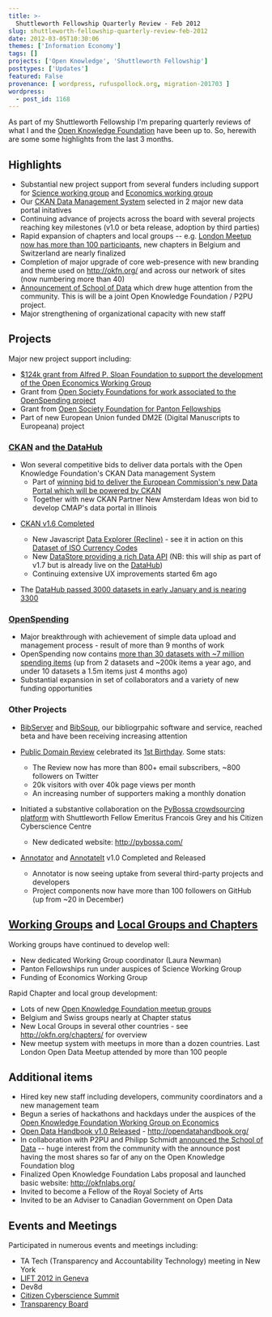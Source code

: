 ```yaml
---
title: >-
  Shuttleworth Fellowship Quarterly Review - Feb 2012
slug: shuttleworth-fellowship-quarterly-review-feb-2012
date: 2012-03-05T10:30:06
themes: ['Information Economy']
tags: []
projects: ['Open Knowledge', 'Shuttleworth Fellowship']
posttypes: ['Updates']
featured: False
provenance: [ wordpress, rufuspollock.org, migration-201703 ]
wordpress:
  - post_id: 1168
---
```


As part of my Shuttleworth Fellowship I'm preparing quarterly reviews of what I and the [Open Knowledge Foundation][okfn] have been up to. So, herewith are some some highlights from the last 3 months.

## Highlights

* Substantial new project support from several funders including support for [Science working group](http://science.okfn.org/) and [Economics working group][wg-econ]
* Our [CKAN Data Management System][CKAN] selected in 2 major new data portal initatives
* Continuing advance of projects across the board with several projects reaching key milestones (v1.0 or beta release, adoption by third parties)
* Rapid expansion of chapters and local groups -- e.g. [London Meetup now has more than 100 participants](http://www.meetup.com/OpenKnowledgeFoundation/London-GB/), new chapters in Belgium and Switzerland are nearly finalized
* Completion of major upgrade of core web-presence with new branding and theme used on http://okfn.org/ and across our network of sites (now numbering more than 40)
* [Announcement of School of Data](http://blog.okfn.org/2012/02/08/announcing-the-school-of-data/) which drew huge attention from the community. This is will be a joint Open Knowledge Foundation / P2PU project.
* Major strengthening of organizational capacity with new staff

## Projects

Major new project support including:

  * [$124k grant from Alfred P. Sloan Foundation to support the development of the Open Economics Working Group][sloan-grant]
  * Grant from [Open Society Foundations for work associated to the OpenSpending project](http://blog.openspending.org/2012/01/12/civil-society-and-spending-data-who-is-mapping-the-money/)
  * Grant from [Open Society Foundation for Panton Fellowships](http://blog.okfn.org/2012/01/25/panton-fellowships-apply-now/)
  * Part of new European Union funded DM2E (Digital Manuscripts to Europeana) project

[sloan-grant]: http://blog.okfn.org/2012/02/23/alfred-p-sloan-foundation-funds-open-economics-working-group-at-the-open-knowledge-foundation/

### [CKAN][] and [the DataHub][DataHub]

* Won several competitive bids to deliver data portals with the Open Knowledge Foundation's CKAN Data management System
  * Part of [winning bid to deliver the European Commission's new Data Portal which will be powered by CKAN][ckan-ec-portal]
  * Together with new CKAN Partner New Amsterdam Ideas won bid to develop CMAP's data portal in Illinois

[ckan-ec-portal]: http://blog.okfn.org/2012/01/31/open-knowledge-foundationss-ckan-software-to-power-new-european-commission-data-portal/

* [CKAN v1.6 Completed][ckan-v1.6-changelog]
  * New Javascript [Data Explorer (Recline)][Recline] - see it in action on this [Dataset of ISO Currency Codes](http://thedatahub.org/dataset/iso-4217-currency-codes/resource/69ec48a5-4195-4439-92cf-d15096b9b20a)
  * New [DataStore providing a rich Data API](http://docs.ckan.org/en/latest/datastore.html) (NB: this will ship as part of v1.7 but is already live on the [DataHub][])
  * Continuing extensive UX improvements started 6m ago

* The [DataHub passed 3000 datasets in early January and is nearing 3300](http://thedatahub.org/stats)

[ckan-v1.6-changelog]: http://docs.ckan.org/en/latest/CHANGELOG.html#v1-6-2012-02-24

### [OpenSpending][]

* Major breakthrough with achievement of simple data upload and management process - result of more than 9 months of work
* OpenSpending now contains [more than 30 datasets with ~7 million spending items](http://openspending.org/datasets) (up from 2 datasets and ~200k items a year ago, and under 10 datasets a 1.5m items just 4 months ago)
* Substantial expansion in set of collaborators and a variety of new funding opportunities

### Other Projects

* [BibServer][] and [BibSoup][], our bibliogrpahic software and service, reached beta and have been receiving increasing attention

* [Public Domain Review][pdr] celebrated its [1st Birthday](http://blog.okfn.org/2012/02/15/the-year-in-public-domain-review/). Some stats:
  * The Review now has more than 800+ email subscribers, ~800 followers on Twitter
  * 20k visitors with over 40k page views per month
  * An increasing number of supporters making a monthly donation

* Initiated a substantive collaboration on the [PyBossa crowdsourcing platform][PyBossa] with Shuttleworth Fellow Emeritus Francois Grey and his Citizen Cyberscience Centre
  * New dedicated website: http://pybossa.com/

* [Annotator][] and [AnnotateIt][] v1.0 Completed and Released
  * Annotator is now seeing uptake from several third-party projects and developers
  * Project components now have more than 100 followers on GitHub (up from ~20 in December)

## [Working Groups][okfn-wg] and [Local Groups and Chapters][chapters]

Working groups have continued to develop well:

  * New dedicated Working Group coordinator (Laura Newman)
  * Panton Fellowships run under auspices of Science Working Group
  * Funding of Economics Working Group

Rapid Chapter and local group development:

  * Lots of new [Open Knowledge Foundation meetup groups](http://www.meetup.com/OpenKnowledgeFoundation/)
  * Belgium and Swiss groups nearly at Chapter status
  * New Local Groups in several other countries - see http://okfn.org/chapters/ for overview
  * New meetup system with meetups in more than a dozen countries. Last London Open Data Meetup attended by more than 100 people

## Additional items

* Hired key new staff including developers, community coordinators and a new management team
* Begun a series of hackathons and hackdays under the auspices of the [Open Knowledge Foundation Working Group on Economics][wg-econ]
* [Open Data Handbook v1.0 Released][odh-announce] - http://opendatahandbook.org/
* In collaboration with P2PU and Philipp Schmidt [announced the School of Data](http://blog.okfn.org/2012/02/08/announcing-the-school-of-data/) -- huge interest from the community with the announce post having the most shares so far of any on the Open Knowledge Foundation blog
* Finalized Open Knowledge Foundation Labs proposal and launched basic website: http://okfnlabs.org/
* Invited to become a Fellow of the Royal Society of Arts
* Invited to be an Adviser to Canadian Government on Open Data

## Events and Meetings

Participated in numerous events and meetings including:

* TA Tech (Transparency and Accountability Technology) meeting in New York
* [LIFT 2012 in Geneva](http://rufuspollock.org/2012/02/22/talk-at-lift-2012/)
* Dev8d
* [Citizen Cyberscience Summit](http://www.citizencyberscience.net/summit2/)
* [Transparency Board][transparency-board]

[okfn]: http://okfn.org/
[odh-announce]: http://blog.okfn.org/2012/02/22/announcing-the-open-data-handbook-version-1-0/

[Annotator]: http://okfnlabs.org/annotator
[AnnotateIt]: http://annotateit.org/

[datahub]: http://thedatahub.org/
[datahub-mypage]: http://thedatahub.org/user/rufuspollock

[ogdcamp]: http://ogdcamp.org/

[OpenSpending]: http://openspending.org/

[wg-econ]: http://openeconomics.net/
[okfn-wg]: http://okfn.org/wg/
[chapters]: http://okfn.org/chapters/
[labs]: http://okfnlabs.org/
[census]: http://opengovernmentdata.org/bulletin

[meetup-london]: http://www.meetup.com/OpenKnowledgeFoundation/London-GB/

[CKAN]: http://ckan.org/
[ckanjs]: http://github.com/okfn/ckanjs
[DataExplorer]: http://wiki.ckan.org/DataExplorer
[datapkg]: http://okfn.org/projects/datapkg
[dpm]: http://github.com/okfn/dpm
[data-packages]: http://wiki.ckan.org/Data_Packages
[recline]: http://okfnlabs.org/recline
[recline-gh]: http://github.com/okfn/recline

[BibServer]: http://bibserver.org/
[BibSoup]: http://bibsoup.net/
[pdr]: http://publicdomainreview.org/

[PyBossa]: https://github.com/citizen-cyberscience-centre/pybossa

[transparency-board]: http://data.gov.uk/blog/new-public-sector-transparency-board-and-public-data-transparency-principles


